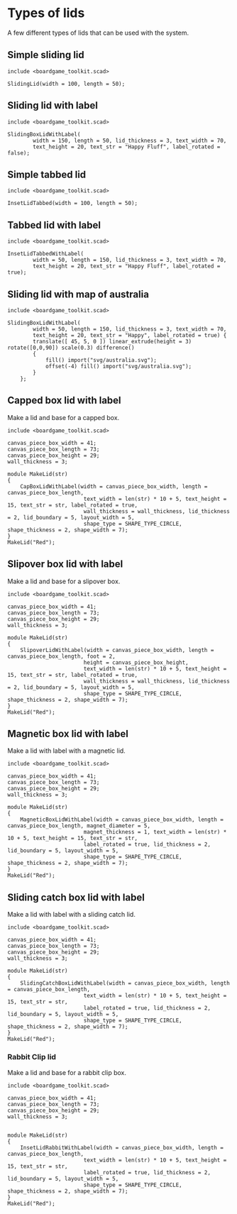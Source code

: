 # Types of lids

A few different types of lids that can be used with the system.

## Simple sliding lid

```openscad-3D;Big
include <boardgame_toolkit.scad>

SlidingLid(width = 100, length = 50);
```

## Sliding lid with label

```openscad-3D;Big
include <boardgame_toolkit.scad>

SlidingBoxLidWithLabel(
        width = 150, length = 50, lid_thickness = 3, text_width = 70,
        text_height = 20, text_str = "Happy Fluff", label_rotated = false);
```


## Simple tabbed lid

```openscad-3D;Big
include <boardgame_toolkit.scad>

InsetLidTabbed(width = 100, length = 50);
```


## Tabbed lid with label

```openscad-3D;Big
include <boardgame_toolkit.scad>

InsetLidTabbedWithLabel(
        width = 50, length = 150, lid_thickness = 3, text_width = 70,
        text_height = 20, text_str = "Happy Fluff", label_rotated = true);
```


## Sliding lid with map of australia

```openscad-3D;Big
include <boardgame_toolkit.scad>

SlidingBoxLidWithLabel(
        width = 50, length = 150, lid_thickness = 3, text_width = 70,
        text_height = 20, text_str = "Happy", label_rotated = true) {
        translate([ 45, 5, 0 ]) linear_extrude(height = 3) rotate([0,0,90]) scale(0.3) difference()
        {
            fill() import("svg/australia.svg");
            offset(-4) fill() import("svg/australia.svg");
        }
    };
```

## Capped box lid with label


Make a lid and base for a capped box.

```openscad-3D;Med
include <boardgame_toolkit.scad>

canvas_piece_box_width = 41;
canvas_piece_box_length = 73;
canvas_piece_box_height = 29;
wall_thickness = 3;

module MakeLid(str)
{
    CapBoxLidWithLabel(width = canvas_piece_box_width, length = canvas_piece_box_length,
                        text_width = len(str) * 10 + 5, text_height = 15, text_str = str, label_rotated = true,
                        wall_thickness = wall_thickness, lid_thickness = 2, lid_boundary = 5, layout_width = 5,
                        shape_type = SHAPE_TYPE_CIRCLE, shape_thickness = 2, shape_width = 7);
}
MakeLid("Red");
```

## Slipover box lid with label

Make a lid and base for a slipover box.

```openscad-3D;Med
include <boardgame_toolkit.scad>

canvas_piece_box_width = 41;
canvas_piece_box_length = 73;
canvas_piece_box_height = 29;
wall_thickness = 3;

module MakeLid(str)
{
    SlipoverLidWithLabel(width = canvas_piece_box_width, length = canvas_piece_box_length, foot = 2, 
                        height = canvas_piece_box_height,
                        text_width = len(str) * 10 + 5, text_height = 15, text_str = str, label_rotated = true,
                        wall_thickness = wall_thickness, lid_thickness = 2, lid_boundary = 5, layout_width = 5,
                        shape_type = SHAPE_TYPE_CIRCLE, shape_thickness = 2, shape_width = 7);
}
MakeLid("Red");
```


## Magnetic box lid with label


Make a lid with label with a magnetic lid.

```openscad-Spin;Med
include <boardgame_toolkit.scad>

canvas_piece_box_width = 41;
canvas_piece_box_length = 73;
canvas_piece_box_height = 29;
wall_thickness = 3;

module MakeLid(str)
{
    MagneticBoxLidWithLabel(width = canvas_piece_box_width, length = canvas_piece_box_length, magnet_diameter = 5,
                        magnet_thickness = 1, text_width = len(str) * 10 + 5, text_height = 15, text_str = str, 
                        label_rotated = true, lid_thickness = 2, lid_boundary = 5, layout_width = 5,
                        shape_type = SHAPE_TYPE_CIRCLE, shape_thickness = 2, shape_width = 7);
}
MakeLid("Red");
```

## Sliding catch box lid with label


Make a lid with label with a sliding catch lid.

```openscad-3D;Med
include <boardgame_toolkit.scad>

canvas_piece_box_width = 41;
canvas_piece_box_length = 73;
canvas_piece_box_height = 29;
wall_thickness = 3;

module MakeLid(str)
{
    SlidingCatchBoxLidWithLabel(width = canvas_piece_box_width, length = canvas_piece_box_length,
                        text_width = len(str) * 10 + 5, text_height = 15, text_str = str, 
                        label_rotated = true, lid_thickness = 2, lid_boundary = 5, layout_width = 5,
                        shape_type = SHAPE_TYPE_CIRCLE, shape_thickness = 2, shape_width = 7);
}
MakeLid("Red");
```

### Rabbit Clip lid


Make a lid and base for a rabbit clip box.

```openscad-3D;Med
include <boardgame_toolkit.scad>

canvas_piece_box_width = 41;
canvas_piece_box_length = 73;
canvas_piece_box_height = 29;
wall_thickness = 3;


module MakeLid(str)
{
    InsetLidRabbitWithLabel(width = canvas_piece_box_width, length = canvas_piece_box_length,
                        text_width = len(str) * 10 + 5, text_height = 15, text_str = str, 
                        label_rotated = true, lid_thickness = 2, lid_boundary = 5, layout_width = 5,
                        shape_type = SHAPE_TYPE_CIRCLE, shape_thickness = 2, shape_width = 7);
}
MakeLid("Red");
```